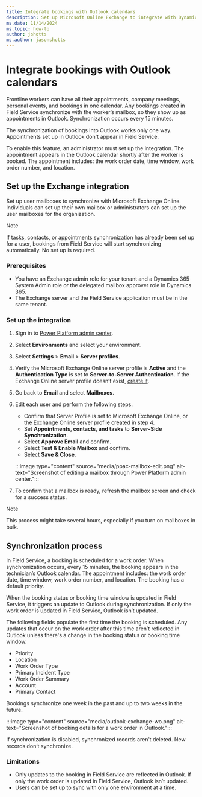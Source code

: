 ```yaml
---
title: Integrate bookings with Outlook calendars
description: Set up Microsoft Online Exchange to integrate with Dynamics 365 Field Service to synchronize bookings.
ms.date: 11/14/2024
ms.topic: how-to
author: jshotts
ms.author: jasonshotts
---
```


# Integrate bookings with Outlook calendars

Frontline workers can have all their appointments, company meetings, personal events, and bookings in one calendar. Any bookings created in Field Service synchronize with the worker’s mailbox, so they show up as appointments in Outlook. Synchronization occurs every 15 minutes.

The synchronization of bookings into Outlook works only one way. Appointments set up in Outlook don't appear in Field Service.

To enable this feature, an administrator must set up the integration. The appointment appears in the Outlook calendar shortly after the worker is booked. The appointment includes: the work order date, time window, work order number, and location.

## Set up the Exchange integration

Set up user mailboxes to synchronize with Microsoft Exchange Online. Individuals can set up their own mailbox or administrators can set up the user mailboxes for the organization.

> [!NOTE]
> If tasks, contacts, or appointments synchronization has already been set up for a user, bookings from Field Service will start synchronizing automatically. No set up is required.

### Prerequisites

- You have an Exchange admin role for your tenant and a Dynamics 365 System Admin role *or* the delegated mailbox approver role in Dynamics 365.
- The Exchange server and the Field Service application must be in the same tenant.

### Set up the integration

1. Sign in to [Power Platform admin center](https://admin.powerplatform.microsoft.com/).
1. Select **Environments** and select your environment.
1. Select **Settings** > **Email** > **Server profiles**.
1. Verify the Microsoft Exchange Online server profile is **Active** and the **Authentication Type** is set to **Server-to-Server Authentication**. If the Exchange Online server profile doesn’t exist, [create it](/power-platform/admin/connect-exchange-online#create-an-email-server-profile-for-exchange-online).
1. Go back to **Email** and select **Mailboxes**.
1. Edit each user and perform the following steps.

   - Confirm that Server Profile is set to Microsoft Exchange Online, or the Exchange Online server profile created in step 4.
   - Set **Appointments, contacts, and tasks** to **Server-Side Synchronization**.
   - Select **Approve Email** and confirm.
   - Select **Test & Enable Mailbox** and confirm.
   - Select **Save & Close**.

   :::image type="content" source="media/ppac-mailbox-edit.png" alt-text="Screenshot of editing a mailbox through Power Platform admin center.":::

1. To confirm that a mailbox is ready, refresh the mailbox screen and check for a success status.

> [!NOTE]
> This process might take several hours, especially if you turn on mailboxes in bulk.

## Synchronization process

In Field Service, a booking is scheduled for a work order. When synchronization occurs, every 15 minutes, the booking appears in the technician’s Outlook calendar. The appointment includes: the work order date, time window, work order number, and location. The booking has a default priority.

When the booking status or booking time window is updated in Field Service, it triggers an update to Outlook during synchronization. If only the work order is updated in Field Service, Outlook isn’t updated.

The following fields populate the first time the booking is scheduled. Any updates that occur on the work order after this time aren’t reflected in Outlook unless there's a change in the booking status or booking time window.

- Priority
- Location
- Work Order Type
- Primary Incident Type
- Work Order Summary
- Account
- Primary Contact

Bookings synchronize one week in the past and up to two weeks in the future.

:::image type="content" source="media/outlook-exchange-wo.png" alt-text="Screenshot of booking details for a work order in Outlook.":::

If synchronization is disabled, synchronized records aren’t deleted. New records don’t synchronize.

### Limitations

- Only updates to the booking in Field Service are reflected in Outlook. If only the work order is updated in Field Service, Outlook isn’t updated.
- Users can be set up to sync with only one environment at a time.
